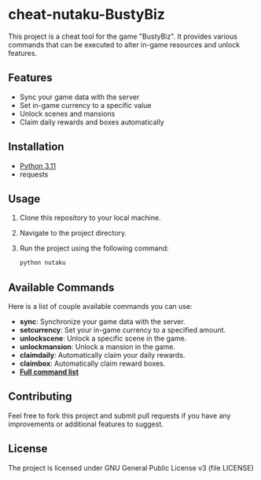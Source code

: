 # cheat-nutaku-BustyBiz

This project is a cheat tool for the game "BustyBiz". It provides various commands that can be executed to alter in-game resources and unlock features.

## Features

- Sync your game data with the server
- Set in-game currency to a specific value
- Unlock scenes and mansions
- Claim daily rewards and boxes automatically

## Installation

- [Python 3.11](https://www.python.org/downloads/release/python-3110/)
- requests

## Usage

1. Clone this repository to your local machine.
2. Navigate to the project directory.
3. Run the project using the following command:

    ```bash
    python nutaku
    ```

## Available Commands

Here is a list of couple available commands you can use:

- **sync**: Synchronize your game data with the server.
- **setcurrency**: Set your in-game currency to a specified amount.
- **unlockscene**: Unlock a specific scene in the game.
- **unlockmansion**: Unlock a mansion in the game.
- **claimdaily**: Automatically claim your daily rewards.
- **claimbox**: Automatically claim reward boxes.
- [**Full command list**](https://github.com/GameSTALkER/cheat-nutaku-BustyBiz/wiki/Command-list#command-list)

## Contributing

Feel free to fork this project and submit pull requests if you have any improvements or additional features to suggest.

## License

The project is licensed under GNU General Public License v3 (file LICENSE)
